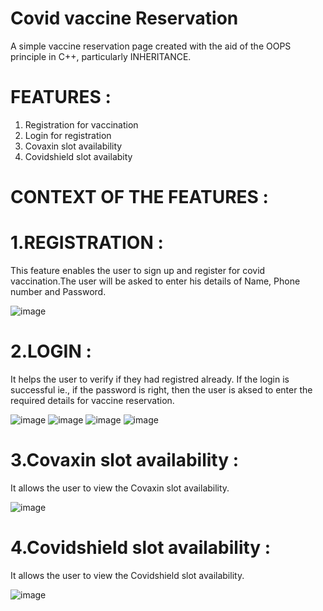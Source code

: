 # Covid vaccine Reservation

 A simple vaccine reservation page created with the aid of the OOPS principle in C++, particularly INHERITANCE.

# FEATURES :

  1. Registration for vaccination
  2. Login for registration
  3. Covaxin slot availability
  4. Covidshield slot availabity

# CONTEXT OF THE FEATURES :
  
 # 1.REGISTRATION :
    
   This feature enables the user to sign up and register for covid vaccination.The user will be asked to enter his details of Name, Phone number and Password.
    
   ![image](https://user-images.githubusercontent.com/86182258/191796450-442d2910-0295-4fd2-971c-2344f8b6edb1.png)
  
 # 2.LOGIN :
    
   It helps the user to verify if they had registred already. If the login is successful ie., if the password is right, then the user is aksed to enter the required details for vaccine reservation.
   
   ![image](https://user-images.githubusercontent.com/86182258/191802788-a83773f4-0039-4181-ab2a-c8f23e670b89.png)
   ![image](https://user-images.githubusercontent.com/86182258/191804691-e4ac1f2b-7b30-4a09-992c-6b84b90c8425.png)
   ![image](https://user-images.githubusercontent.com/86182258/191804839-2c1bf99f-5ba3-4a26-8ae9-c8d22d8fa57f.png)
   ![image](https://user-images.githubusercontent.com/86182258/191805043-f2b35df8-50ae-4645-8d33-febe59037656.png)
    
 # 3.Covaxin slot availability :
    
   It allows the user to view the Covaxin slot availability.
    
   ![image](https://user-images.githubusercontent.com/86182258/191805115-e19450df-97d9-4387-896e-1ac365f2a64c.png)
    
 # 4.Covidshield slot availability :
    
   It allows the user to view the Covidshield slot availability.
    
   ![image](https://user-images.githubusercontent.com/86182258/191805226-6d845e82-84c2-49e9-81e5-acfaa45ea9df.png)
